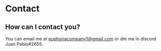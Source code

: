 # Contact

## How can I contact you?

You can email me at euphoriacompany1@gmail.com or dm me in discord Juan Pablo\#2655.



